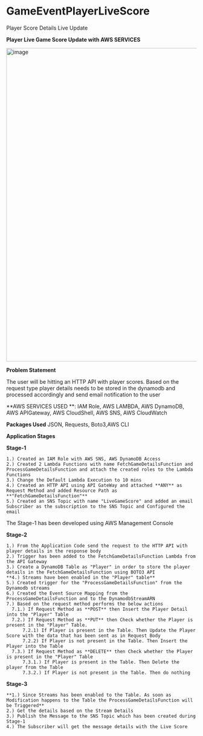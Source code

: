 # GameEventPlayerLiveScore
Player Score Details Live Update

**Player Live Game Score Update with AWS SERVICES**

<img width="830" alt="image" src="https://github.com/phaniteja5789/GameEventPlayerLiveScore/assets/36558484/891945c7-10d7-403d-afae-7b243a090b0c">

**Problem Statement**

The user will be hitting an HTTP API with player scores. Based on the request type player details needs to be stored in the dynamodb and processed accordingly and send email notification to the user 

**AWS SERVICES USED **: IAM Role, AWS LAMBDA, AWS DynamoDB, AWS APIGateway, AWS CloudShell, AWS SNS, AWS CloudWatch

**Packages Used**
JSON, Requests, Boto3,AWS CLI

**Application Stages**

**Stage-1**

    1.) Created an IAM Role with AWS SNS, AWS DynamoDB Access
    2.) Created 2 Lambda Functions with name FetchGameDetailsFunction and ProcessGameDetailsFunction and attach the created roles to the Lambda Functions
    3.) Change the Default Lambda Execution to 10 mins
    4.) Created an HTTP API using API GateWay and attached **ANY** as Request Method and added Resource Path as **"FetchGameDetailsFunction"**
    5.) Created an SNS Topic with name "LiveGameScore" and added an email Subscriber as the subscription to the SNS Topic and Configured the email

The Stage-1 has been developed using AWS Management Console 

**Stage-2**

    1.) From the Application Code send the request to the HTTP API with player details in the response body
    2.) Trigger has been added to the FetchGameDetailsFunction Lambda from the API Gateway
    3.) Create a DynamoDB Table as "Player" in order to store the player details in the FetchGameDetailsFunction using BOTO3 API
    **4.) Streams have been enabled in the "Player" table**
    5.) Created trigger for the "ProcessGameDetailsFunction" from the Dynamodb streams
    6.) Created the Event Source Mapping from the ProcessGameDetailsFunction and to the DynamodbStreamARN
    7.) Based on the request method performs the below actions
      7.1.) If Request Method as **POST** then Insert the Player Detail into the "Player" Table
      7.2.) If Request Method as **PUT** then Check whether the Player is present in the "Player" Table.
          7.2.1) If Player is present in the Table. Then Update the Player Score with the data that has been sent as in Request Body
          7.2.2) If Player is not present in the Table. Then Insert the Player into the Table
      7.3.) If Request Method as **DELETE** then Check whether the Player is present in the "Player" Table
          7.3.1.) If Player is present in the Table. Then Delete the player from the Table
          7.3.2.) If Player is not present in the Table. Then do nothing

**Stage-3**

    **1.) Since Streams has been enabled to the Table. As soon as Modification happens to the Table the ProcessGameDetailsFunction will be Triggered**
    2.) Get the details based on the Stream Details
    3.) Publish the Message to the SNS Topic which has been created during Stage-1
    4.) The Subscriber will get the message details with the Live Score

            



